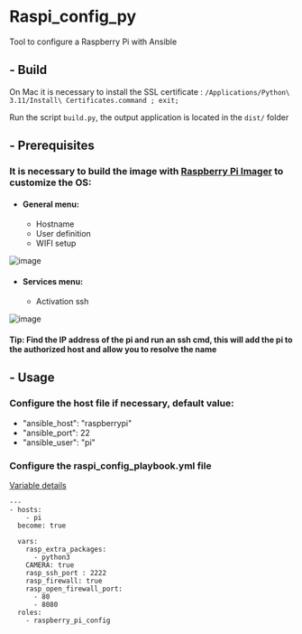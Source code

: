 # Raspi_config_py
Tool to configure a Raspberry Pi with Ansible 

## -  Build 

On Mac it is necessary to install the SSL certificate : `/Applications/Python\ 3.11/Install\ Certificates.command ; exit;`

Run the script `build.py`, the output application is located in the `dist/` folder

## - Prerequisites 

### It is necessary to build the image with [Raspberry Pi Imager](https://www.raspberrypi.org/downloads/) to customize the OS:
- #### General menu:
    * Hostname
    * User definition
    * WIFI setup
  
![image](static/img/menu_general.png)


- #### Services menu:
  * Activation ssh 

![image](static/img/menu_service.png)

#### Tip: Find the IP address of the pi and run an ssh cmd, this will add the pi to the authorized host and allow you to resolve the name  

## - Usage

###  Configure the host file if necessary, default value:  
- "ansible_host": "raspberrypi"
- "ansible_port": 22
- "ansible_user": "pi"

### Configure the raspi_config_playbook.yml file
[Variable details](ansible/playbooks/roles/raspberry_pi_config/README.md)

```
---
- hosts:
    - pi
  become: true

  vars:
    rasp_extra_packages:
      - python3
    CAMERA: true
    rasp_ssh_port : 2222
    rasp_firewall: true
    rasp_open_firewall_port:
      - 80
      - 8080
  roles:
    - raspberry_pi_config

```





